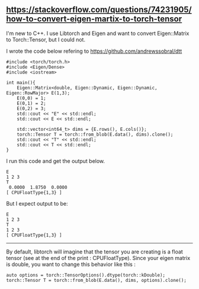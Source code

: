 ## https://stackoverflow.com/questions/74231905/how-to-convert-eigen-martix-to-torch-tensor

I'm new to C++. I use Libtorch and Eigen and want to convert Eigen::Matrix to Torch::Tensor, but I could not.

I wrote the code below refering to https://github.com/andrewssobral/dtt
```
#include <torch/torch.h>
#include <Eigen/Dense>
#include <iostream>

int main(){
    Eigen::Matrix<double, Eigen::Dynamic, Eigen::Dynamic, Eigen::RowMajor> E(1,3);
    E(0,0) = 1;
    E(0,1) = 2;
    E(0,2) = 3;
    std::cout << "E" << std::endl;
    std::cout << E << std::endl;

    std::vector<int64_t> dims = {E.rows(), E.cols()};
    torch::Tensor T = torch::from_blob(E.data(), dims).clone();
    std::cout << "T" << std::endl;
    std::cout << T << std::endl;
}
```
I run this code and get the output below.
```
E
1 2 3
T
 0.0000  1.8750  0.0000
[ CPUFloatType{1,3} ]
```
But I expect output to be:
```
E
1 2 3
T
1 2 3
[ CPUFloatType{1,3} ]
```
--------------


By default, libtorch will imagine that the tensor you are creating is a float tensor (see at the end of the print : CPUFloatType). Since your eigen matrix is double, you want to change this behavior like this :
```
auto options = torch::TensorOptions().dtype(torch::kDouble);
torch::Tensor T = torch::from_blob(E.data(), dims, options).clone();
```
